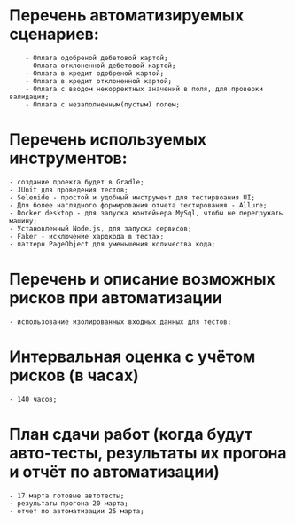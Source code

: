# Перечень автоматизируемых сценариев:
        - Оплата одобреной дебетовой картой;
        - Оплата отклоненной дебетовой картой;
        - Оплата в кредит одобреной картой;
        - Оплата в кредит отклоненной картой;
        - Оплата с вводом некорректных значений в поля, для проверки валидации;
        - Оплата с незаполненным(пустым) полем;
# Перечень используемых инструментов:
    - создание проекта будет в Gradle;
    - JUnit для проведения тестов;
    - Selenide - простой и удобный инструмент для тестирвоания UI;
    - Для более наглядного формирования отчета тестирования - Allure;
    - Docker desktop - для запуска контейнера MySql, чтобы не перегружать машину;
    - Установленный Node.js, для запуска сервисов;
    - Faker - исключение хардкода в тестах;
    - паттерн PageObject для уменьшения количества кода;
# Перечень и описание возможных рисков при автоматизации
    - использование изолированных входных данных для тестов;
# Интервальная оценка с учётом рисков (в часах)
    - 140 часов;
# План сдачи работ (когда будут авто-тесты, результаты их прогона и отчёт по автоматизации)
    - 17 марта готовые автотесты;
    - результаты прогона 20 марта;
    - отчет по автоматизации 25 марта;
